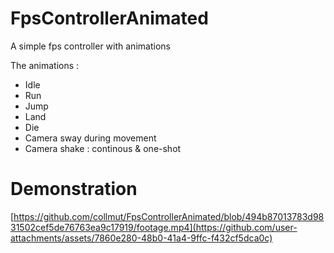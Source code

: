 # FpsControllerAnimated
A simple fps controller with animations

The animations : 
- Idle
- Run
- Jump
- Land
- Die
- Camera sway during movement
- Camera shake : continous & one-shot

# Demonstration
[https://github.com/collmut/FpsControllerAnimated/blob/494b87013783d9831502cef5de76763ea9c17919/footage.mp4](https://github.com/user-attachments/assets/7860e280-48b0-41a4-9ffc-f432cf5dca0c)




